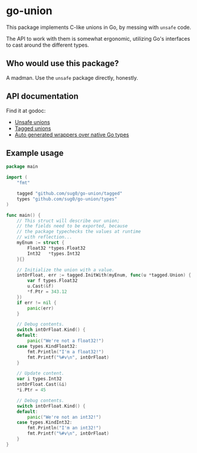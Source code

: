# go-union

This package implements C-like unions in Go, by messing with `unsafe`
code.

The API to work with them is somewhat ergonomic, utilizing
Go's interfaces to cast around the different types.

## Who would use this package?

A madman. Use the `unsafe` package directly, honestly.

## API documentation

Find it at godoc:

* [Unsafe unions](https://godoc.org/github.com/sug0/go-union)
* [Tagged unions](https://godoc.org/github.com/sug0/go-union/tagged)
* [Auto generated wrappers over native Go types](https://godoc.org/github.com/sug0/go-union/types)

## Example usage

```go
package main

import (
    "fmt"

    tagged "github.com/sug0/go-union/tagged"
    types "github.com/sug0/go-union/types"
)

func main() {
    // This struct will describe our union;
    // the fields need to be exported, because
    // the package typechecks the values at runtime
    // with reflection...
    myEnum := struct {
        Float32 *types.Float32
        Int32   *types.Int32
    }{}

    // Initialize the union with a value.
    intOrFloat, err := tagged.InitWith(myEnum, func(u *tagged.Union) {
        var f types.Float32
        u.Cast(&f)
        *f.Ptr = 343.12
    })
    if err != nil {
        panic(err)
    }

    // Debug contents.
    switch intOrFloat.Kind() {
    default:
        panic("We're not a float32!")
    case types.KindFloat32:
        fmt.Println("I'm a float32!")
        fmt.Printf("%#v\n", intOrFloat)
    }

    // Update content.
    var i types.Int32
    intOrFloat.Cast(&i)
    *i.Ptr = 45

    // Debug contents.
    switch intOrFloat.Kind() {
    default:
        panic("We're not an int32!")
    case types.KindInt32:
        fmt.Println("I'm an int32!")
        fmt.Printf("%#v\n", intOrFloat)
    }
}
```
